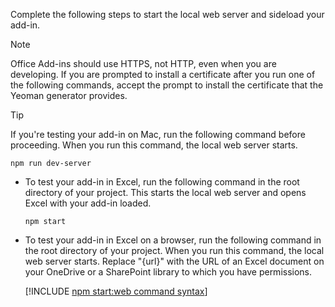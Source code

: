 
Complete the following steps to start the local web server and sideload your add-in.

> [!NOTE]
> Office Add-ins should use HTTPS, not HTTP, even when you are developing. If you are prompted to install a certificate after you run one of the following commands, accept the prompt to install the certificate that the Yeoman generator provides.

> [!TIP]
> If you're testing your add-in on Mac, run the following command before proceeding. When you run this command, the local web server starts.
>
> ```command&nbsp;line
> npm run dev-server
> ```

- To test your add-in in Excel, run the following command in the root directory of your project. This starts the local web server and opens Excel with your add-in loaded.

    ```command&nbsp;line
    npm start
    ```

- To test your add-in in Excel on a browser, run the following command in the root directory of your project. When you run this command, the local web server starts. Replace "{url}" with the URL of an Excel document on your OneDrive or a SharePoint library to which you have permissions.

    [!INCLUDE [npm start:web command syntax](../includes/start-web-sideload-instructions.md)]
